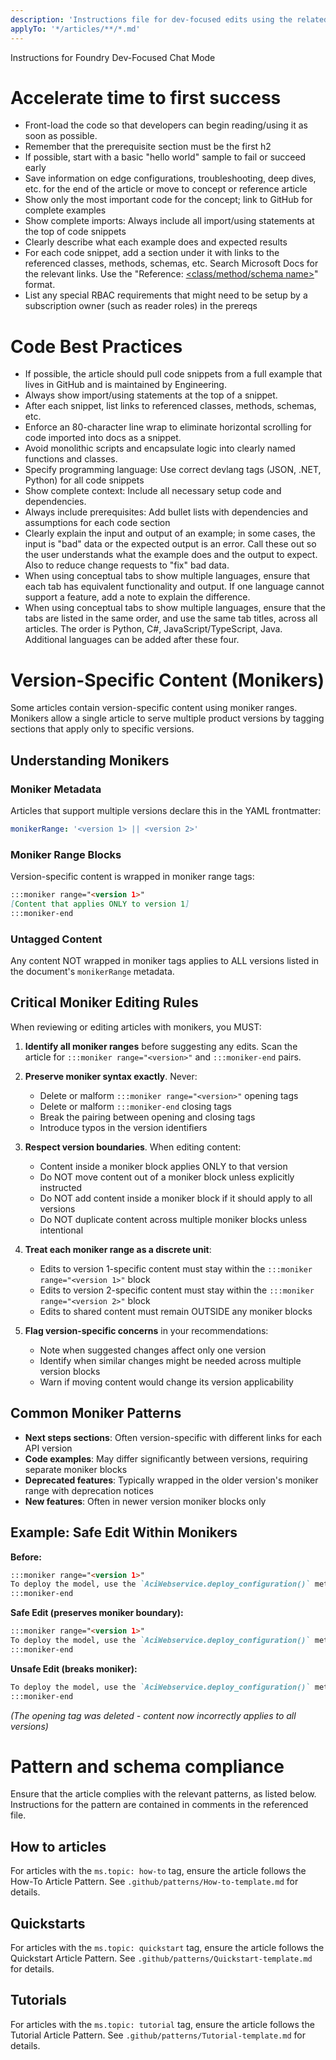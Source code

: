 ```yaml
---
description: 'Instructions file for dev-focused edits using the related prompt and chat mode.'
applyTo: '*/articles/**/*.md'
---
```


Instructions for Foundry Dev-Focused Chat Mode

# Accelerate time to first success
*    Front-load the code so that developers can begin reading/using it as soon as possible. 
*    Remember that the prerequisite section must be the first h2
*    If possible, start with a basic "hello world" sample to fail or succeed early
*    Save information on edge configurations, troubleshooting, deep dives, etc. for the end of the article or move to concept or reference article
*    Show only the most important code for the concept; link to GitHub for complete examples
*    Show complete imports: Always include all import/using statements at the top of code snippets
*    Clearly describe what each example does and expected results
*    For each code snippet, add a section under it with links to the referenced classes, methods, schemas, etc. Search Microsoft Docs for the relevant links. Use the "Reference: [<class/method/schema name>](url)" format.
*    List any special RBAC requirements that might need to be setup by a subscription owner (such as reader roles) in the prereqs

# Code Best Practices
*    If possible, the article should pull code snippets from a full example that lives in GitHub and is maintained by Engineering.
*    Always show import/using statements at the top of a snippet.
*    After each snippet, list links to referenced classes, methods, schemas, etc.
*    Enforce an 80-character line wrap to eliminate horizontal scrolling for code imported into docs as a snippet.
*    Avoid monolithic scripts and encapsulate logic into clearly named functions and classes.
*    Specify programming language: Use correct devlang tags (JSON, .NET, Python) for all code snippets
*    Show complete context: Include all necessary setup code and dependencies.
*    Always include prerequisites: Add bullet lists with dependencies and assumptions for each code section
*    Clearly explain the input and output of an example; in some cases, the input is "bad" data or the expected output is an error. Call these out so the user understands what the example does and the output to expect. Also to reduce change requests to "fix" bad data.
*    When using conceptual tabs to show multiple languages, ensure that each tab has equivalent functionality and output. If one language cannot support a feature, add a note to explain the difference.
*   When using conceptual tabs to show multiple languages, ensure that the tabs are listed in the same order, and use the same tab titles, across all articles. The order is Python, C#, JavaScript/TypeScript, Java. Additional languages can be added after these four.

# Version-Specific Content (Monikers)

Some articles contain version-specific content using moniker ranges. Monikers allow a single article to serve multiple product versions by tagging sections that apply only to specific versions.

## Understanding Monikers

### Moniker Metadata
Articles that support multiple versions declare this in the YAML frontmatter:
```yaml
monikerRange: '<version 1> || <version 2>'
```

### Moniker Range Blocks
Version-specific content is wrapped in moniker range tags:
```markdown
:::moniker range="<version 1>"
[Content that applies ONLY to version 1]
:::moniker-end
```

### Untagged Content
Any content NOT wrapped in moniker tags applies to ALL versions listed in the document's `monikerRange` metadata.

## Critical Moniker Editing Rules

When reviewing or editing articles with monikers, you MUST:

1. **Identify all moniker ranges** before suggesting any edits. Scan the article for `:::moniker range="<version>"` and `:::moniker-end` pairs.

2. **Preserve moniker syntax exactly**. Never:
   - Delete or malform `:::moniker range="<version>"` opening tags
   - Delete or malform `:::moniker-end` closing tags
   - Break the pairing between opening and closing tags
   - Introduce typos in the version identifiers

3. **Respect version boundaries**. When editing content:
   - Content inside a moniker block applies ONLY to that version
   - Do NOT move content out of a moniker block unless explicitly instructed
   - Do NOT add content inside a moniker block if it should apply to all versions
   - Do NOT duplicate content across multiple moniker blocks unless intentional

4. **Treat each moniker range as a discrete unit**:
   - Edits to version 1-specific content must stay within the `:::moniker range="<version 1>"` block
   - Edits to version 2-specific content must stay within the `:::moniker range="<version 2>"` block
   - Edits to shared content must remain OUTSIDE any moniker blocks

5. **Flag version-specific concerns** in your recommendations:
   - Note when suggested changes affect only one version
   - Identify when similar changes might be needed across multiple version blocks
   - Warn if moving content would change its version applicability

## Common Moniker Patterns

- **Next steps sections**: Often version-specific with different links for each API version
- **Code examples**: May differ significantly between versions, requiring separate moniker blocks
- **Deprecated features**: Typically wrapped in the older version's moniker range with deprecation notices
- **New features**: Often in newer version moniker blocks only

## Example: Safe Edit Within Monikers

**Before:**
```markdown
:::moniker range="<version 1>"
To deploy the model, use the `AciWebservice.deploy_configuration()` method.
:::moniker-end
```

**Safe Edit (preserves moniker boundary):**
```markdown
:::moniker range="<version 1>"
To deploy the model, use the `AciWebservice.deploy_configuration()` method. For more information, see [Deploy models](./v1/how-to-deploy-and-where.md).
:::moniker-end
```

**Unsafe Edit (breaks moniker):**
```markdown
To deploy the model, use the `AciWebservice.deploy_configuration()` method. For more information, see [Deploy models](./v1/how-to-deploy-and-where.md).
:::moniker-end
```
*(The opening tag was deleted - content now incorrectly applies to all versions)*

# Pattern and schema compliance

Ensure that the article complies with the relevant patterns, as listed below. Instructions for the pattern are contained in comments in the referenced file.

## How to articles
For articles with the `ms.topic: how-to` tag, ensure the article follows the How-To Article Pattern. See `.github/patterns/How-to-template.md` for details. 

## Quickstarts
For articles with the `ms.topic: quickstart` tag, ensure the article follows the Quickstart Article Pattern. See `.github/patterns/Quickstart-template.md` for details.

## Tutorials
For articles with the `ms.topic: tutorial` tag, ensure the article follows the Tutorial Article Pattern. See `.github/patterns/Tutorial-template.md` for details.



